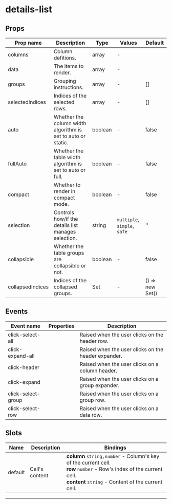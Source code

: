 # details-list

## Props

| Prop name        | Description                                                  | Type    | Values                       | Default         |
| ---------------- | ------------------------------------------------------------ | ------- | ---------------------------- | --------------- |
| columns          | Column defitions.                                            | array   | -                            |                 |
| data             | The items to render.                                         | array   | -                            |                 |
| groups           | Grouping instructions.                                       | array   | -                            | []              |
| selectedIndices  | Indices of the selected rows.                                | array   | -                            | []              |
| auto             | Whether the column width algorithm is set to auto or static. | boolean | -                            | false           |
| fullAuto         | Whether the table width algorithm is set to auto or full.    | boolean | -                            | false           |
| compact          | Whether to render in compact mode.                           | boolean | -                            | false           |
| selection        | Controls how/if the details list manages selection.          | string  | `multiple`, `simple`, `safe` | ''              |
| collapsible      | Whether the table groups are collapsible or not.             | boolean | -                            | false           |
| collapsedIndices | Indices of the collapsed groups.                             | Set     | -                            | () => new Set() |

## Events

| Event name         | Properties | Description                                         |
| ------------------ | ---------- | --------------------------------------------------- |
| click-select-all   |            | Raised when the user clicks on the header row.      |
| click-expand-all   |            | Raised when the user clicks on the header expander. |
| click-header       |            | Raised when the user clicks on a column header.     |
| click-expand       |            | Raised when the user clicks on a group expander.    |
| click-select-group |            | Raised when the user clicks on a group row.         |
| click-select-row   |            | Raised when the user clicks on a data row.          |

## Slots

| Name    | Description    | Bindings                                                                                                                                                                     |
| ------- | -------------- | ---------------------------------------------------------------------------------------------------------------------------------------------------------------------------- |
| default | Cell's content | **column** `string,number` - Column's key of the current cell.<br>**row** `number` - Row's index of the current cell.<br>**content** `string` - Content of the current cell. |

---
